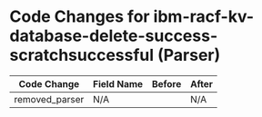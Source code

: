 # Code Changes for ibm-racf-kv-database-delete-success-scratchsuccessful (Parser)

| Code Change | Field Name | Before | After |
|-------------|------------|--------|-------|
| removed_parser | N/A |  | N/A |